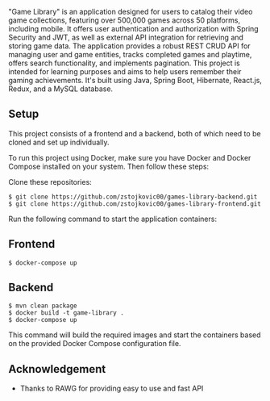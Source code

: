 "Game Library" is an application designed for users to catalog their video game collections, featuring over 500,000 games across 50 platforms, including mobile. It offers user authentication and authorization with Spring Security and JWT, as well as external API integration for retrieving and storing game data. The application provides a robust REST CRUD API for managing user and game entities, tracks completed games and playtime, offers search functionality, and implements pagination. This project is intended for learning purposes and aims to help users remember their gaming achievements. It's built using Java, Spring Boot, Hibernate, React.js, Redux, and a MySQL database.

## Setup
This project consists of a frontend and a backend, both of which need to be cloned and set up individually.

To run this project using Docker, make sure you have Docker and Docker Compose installed on your system. Then follow these steps:

Clone these repositories:

``` 
$ git clone https://github.com/zstojkovic00/games-library-backend.git
$ git clone https://github.com/zstojkovic00/games-library-frontend.git
```

Run the following command to start the application containers:
## Frontend
```
$ docker-compose up
```
## Backend
```
$ mvn clean package
$ docker build -t game-library .
$ docker-compose up
```


This command will build the required images and start the containers based on the provided Docker Compose configuration file.

## Acknowledgement

* Thanks to RAWG for providing easy to use and fast API
